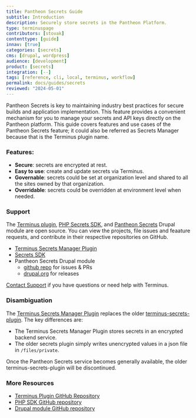 ```yaml
---
title: Pantheon Secrets Guide
subtitle: Introduction
description: Securely store secrets in the Pantheon Platform.
type: terminuspage
contributors: [stovak]
contenttype: [guide]
innav: [true]
categories: [secrets]
cms: [drupal, wordpress]
audience: [development]
product: [secrets]
integration: [--]
tags: [reference, cli, local, terminus, workflow]
permalink: docs/guides/secrets
reviewed: "2024-05-01"
---
```


Pantheon Secrets is key to maintaining industry best practices for secure builds and application implementation. This feature provides a convenient mechanism for you to manage your secrets and API keys directly on the Pantheon platform.
This guide covers features and use cases of the Pantheon Secrets feature; it could also be referred as Secrets Manager because that is the Terminus plugin name.

### Features:

* **Secure**: secrets are encrypted at rest.
* **Easy to use**: create and update secrets via Terminus.
* **Governable**: secrets could be set at organization level and shared to all the sites owned by that organization.
* **Overridable**: secrets could be overridden at environment level when needed.

### Support
The [Terminus plugin](https://github.com/pantheon-systems/terminus-secrets-manager-plugin), [PHP Secrets SDK](https://github.com/pantheon-systems/customer-secrets-php-sdk), and [Pantheon Secrets](https://github.com/pantheon-systems/pantheon_secrets) Drupal module are open source. You can view the projects, file issues and feaature requests, and contribute in their respective repositories on GitHub.

* [Terminus Secrets Manager Plugin](https://github.com/pantheon-systems/terminus-secrets-manager-plugin)
* [Secrets SDK](https://github.com/pantheon-systems/customer-secrets-php-sdk)
* Pantheon Secrets Drupal module
  * [github repo](https://github.com/pantheon-systems/pantheon_secrets) for issues & PRs
  * [drupal.org](https://www.drupal.org/project/pantheon_secrets) for releases

[Contact Support](https://dashboard.pantheon.io/#support/support/all) if you have questions or need help with Terminus.

### Disambiguation

The [Terminus Secrets Manager Plugin](https://github.com/pantheon-systems/terminus-secrets-manager-plugin) replaces the older [terminus-secrets-plugin](https://github.com/pantheon-systems/terminus-secrets-plugin).  The key differences are:

- The Terminus Secrets Manager Plugin stores secrets in an encrypted backend service.
- The older secrets plugin simply writes unencrypted values in a json file in `/files/private`.

Once the Pantheon Secrets service becomes generally available, the older terminus-secrets-plugin will be discontinued.

### More Resources

* [Terminus Plugin GitHub Repository](https://github.com/pantheon-systems/terminus-secrets-manager-plugin)
* [PHP SDK GitHub repository](https://github.com/pantheon-systems/customer-secrets-php-sdk)
* [Drupal module GitHub repository](https://github.com/pantheon-systems/pantheon_secrets)

